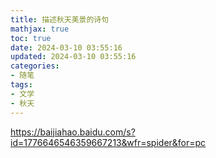 ```yaml
---
title: 描述秋天美景的诗句
mathjax: true
toc: true
date: 2024-03-10 03:55:16
updated: 2024-03-10 03:55:16
categories:
- 随笔
tags:
- 文学
- 秋天
---
```


https://baijiahao.baidu.com/s?id=1776646546359667213&wfr=spider&for=pc

